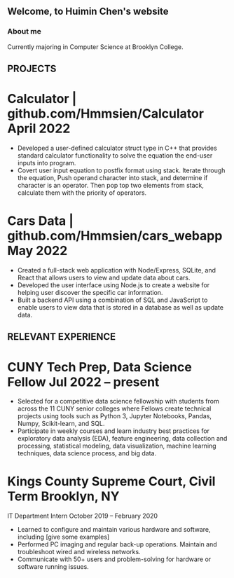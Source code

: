 ## Welcome, to Huimin Chen's website

### About me

Currently majoring in Computer Science at Brooklyn College. 


## PROJECTS
# Calculator | github.com/Hmmsien/Calculator		   April 2022
-	Developed a user-defined calculator struct type in C++ that provides standard calculator functionality to solve the equation the end-user inputs into program.
-	Covert user input equation to postfix format using stack. Iterate through the equation, Push operand character into stack, and determine if character is an operator. Then pop top two elements from stack, calculate them with the priority of operators. 

# Cars Data | github.com/Hmmsien/cars_webapp	May 2022
-	Created a full-stack web application with Node/Express, SQLite, and React that allows users to view and update data about cars.
-	Developed the user interface using Node.js to create a website for helping user discover the specific car information.
-	Built a backend API using a combination of SQL and JavaScript to enable users to view data that is stored in a database as well as update data.

## RELEVANT EXPERIENCE

# CUNY Tech Prep, Data Science Fellow	Jul 2022 – present
-	Selected for a competitive data science fellowship with students from across the 11 CUNY senior colleges where Fellows create technical projects using tools such as Python 3, Jupyter Notebooks, Pandas, Numpy, Scikit-learn, and SQL.
-	Participate in weekly courses and learn industry best practices for exploratory data analysis (EDA), feature engineering, data collection and processing, statistical modeling, data visualization, machine learning techniques, data science process, and big data.

# Kings County Supreme Court, Civil Term	Brooklyn, NY
IT Department Intern	October 2019 – February 2020
-	Learned to configure and maintain various hardware and software, including [give some examples]
-	Performed PC imaging and regular back-up operations. Maintain and troubleshoot wired and wireless networks.
-	Communicate with 50+ users and problem-solving for hardware or software running issues.


